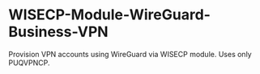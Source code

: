 # WISECP-Module-WireGuard-Business-VPN
Provision VPN accounts using WireGuard via WISECP module. Uses only PUQVPNCP.
